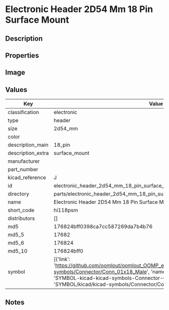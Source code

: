 # Electronic Header 2D54 Mm 18 Pin Surface Mount

## Description

## Properties


## Image


## Values

| Key | Value |
| --- | --- |
| classification | electronic |
| type | header |
| size | 2d54_mm |
| color |  |
| description_main | 18_pin |
| description_extra | surface_mount |
| manufacturer |  |
| part_number |  |
| kicad_reference | J |
| id | electronic_header_2d54_mm_18_pin_surface_mount |
| directory | parts/electronic_header_2d54_mm_18_pin_surface_mount |
| name | Electronic Header 2D54 Mm 18 Pin Surface Mount |
| short_code | hi118psm |
| distributors | [] |
| md5 | 176824bff0398ca7cc587269da7b4b76 |
| md5_5 | 17682 |
| md5_6 | 176824 |
| md5_10 | 176824bff0 |
| symbol | [{'link': 'https://github.com/oomlout/oomlout_OOMP_eda_V2/tree/main/SYMBOL/kicad/kicad-symbols/Connector/Conn_01x18_Male', 'name': 'Connector : Conn_01x18_Male', 'id': 'SYMBOL-kicad-kicad-symbols-Connector-Conn_01x18_Male', 'directory': 'SYMBOL/kicad/kicad-symbols/Connector/Conn_01x18_Male/'}] |

## Notes

